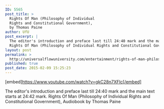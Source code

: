 ```yaml
---
ID: 5565
post_title: >
  Rights Of Man (Philosophy of Individual
  Rights and Constitutional Government),
  by Thomas Paine
author: UfU
post_excerpt: |
  The editor's introduction and preface last till 24:40 mark and the main text starts at 24:42 mark.
  Rights Of Man (Philosophy of Individual Rights and Constitutional Government), Audiobook by Thomas Paine
layout: post
permalink: >
  http://universalflowuniversity.com/entertainment/rights-of-man-philosophy-of-individual-rights-and-constitutional-government-by-thomas-paine/
published: true
post_date: 2015-02-09 15:25:23
---
```

[embed]https://www.youtube.com/watch?v=gkC28n7XFIc[/embed]<br>
<p>The editor's introduction and preface last till 24:40 mark and the main text starts at 24:42 mark.
Rights Of Man (Philosophy of Individual Rights and Constitutional Government), Audiobook by Thomas Paine</p>
